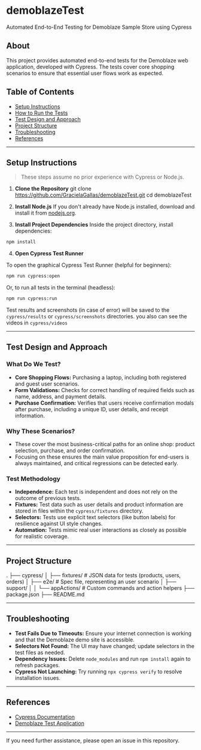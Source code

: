 # demoblazeTest

Automated End-to-End Testing for Demoblaze Sample Store using Cypress

## About

This project provides automated end-to-end tests for the Demoblaze web application, developed with Cypress. The tests cover core shopping scenarios to ensure that essential user flows work as expected.

## Table of Contents

- [Setup Instructions](#setup-instructions)
- [How to Run the Tests](#how-to-run-the-tests)
- [Test Design and Approach](#test-design-and-approach)
- [Project Structure](#project-structure)
- [Troubleshooting](#troubleshooting)
- [References](#references)

---

## Setup Instructions

> These steps assume no prior experience with Cypress or Node.js.

1. **Clone the Repository**
git clone https://github.com/GracielaGallas/demoblazeTest.git
cd demoblazeTest

2. **Install Node.js**
If you don't already have Node.js installed, download and install it from [nodejs.org](https://nodejs.org/).

3. **Install Project Dependencies**
Inside the project directory, install dependencies:
```bash
npm install
```

4. **Open Cypress Test Runner**

To open the graphical Cypress Test Runner (helpful for beginners):
```bash
npm run cypress:open 
```

Or, to run all tests in the terminal (headless):
```bash
npm run cypress:run 
```

Test results and screenshots (in case of error) will be saved to the `cypress/results` or `cypress/screenshots` directories.
you also can see the videos in `cypress/videos`

---

## Test Design and Approach

### What Do We Test?

- **Core Shopping Flows:** Purchasing a laptop, including both registered and guest user scenarios.
- **Form Validations:** Checks for correct handling of required fields such as name, address, and payment details.
- **Purchase Confirmation:** Verifies that users receive confirmation modals after purchase, including a unique ID, user details, and receipt information.

### Why These Scenarios?

- These cover the most business-critical paths for an online shop: product selection, purchase, and order confirmation.
- Focusing on these ensures the main value proposition for end-users is always maintained, and critical regressions can be detected early.

### Test Methodology

- **Independence:** Each test is independent and does not rely on the outcome of previous tests.
- **Fixtures:** Test data such as user details and product information are stored in files within the `cypress/fixtures` directory.
- **Selectors:** Tests use explicit text selectors (like button labels) for resilience against UI style changes.
- **Automation:** Tests mimic real user interactions as closely as possible for realistic coverage.

---

## Project Structure
.
├── cypress/
│ ├── fixtures/ # JSON data for tests (products, users, orders)
│ ├── e2e/ # Spec file, representing an user scenario
│ ├── support/
│ │ └── appActions/ # Custom commands and action helpers
├── package.json
├── README.md


---

## Troubleshooting

- **Test Fails Due to Timeouts:** Ensure your internet connection is working and that the Demoblaze demo site is accessible.
- **Selectors Not Found:** The UI may have changed; update selectors in the test files as needed.
- **Dependency Issues:** Delete `node_modules` and run `npm install` again to refresh packages.
- **Cypress Not Launching:** Try running `npx cypress verify` to resolve installation issues.

---

## References

- [Cypress Documentation](https://docs.cypress.io/)
- [Demoblaze Test Application](https://www.demoblaze.com/)

---

If you need further assistance, please open an issue in this repository.






